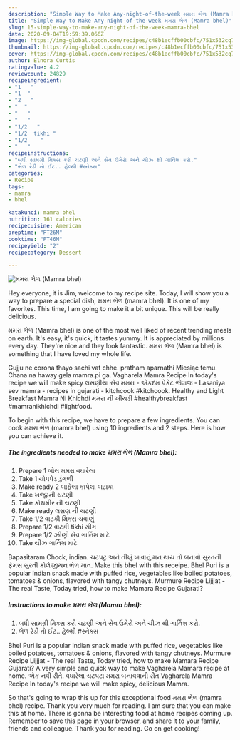 ```yaml
---
description: "Simple Way to Make Any-night-of-the-week મમરા ભેળ (Mamra bhel)"
title: "Simple Way to Make Any-night-of-the-week મમરા ભેળ (Mamra bhel)"
slug: 15-simple-way-to-make-any-night-of-the-week-mamra-bhel
date: 2020-09-04T19:59:39.066Z
image: https://img-global.cpcdn.com/recipes/c48b1ecffb00cbfc/751x532cq70/મમરા-ભેળ-mamra-bhel-recipe-main-photo.jpg
thumbnail: https://img-global.cpcdn.com/recipes/c48b1ecffb00cbfc/751x532cq70/મમરા-ભેળ-mamra-bhel-recipe-main-photo.jpg
cover: https://img-global.cpcdn.com/recipes/c48b1ecffb00cbfc/751x532cq70/મમરા-ભેળ-mamra-bhel-recipe-main-photo.jpg
author: Elnora Curtis
ratingvalue: 4.2
reviewcount: 24829
recipeingredient:
- "1   "
- "1  "
- "2   "
- "  "
- "   "
- "   "
- "1/2   "
- "1/2  tikhi "
- "1/2    "
- "   "
recipeinstructions:
- "બધી સામગ્રી મિક્સ કરી ચટણી અને સેવ ઉમેરો અને ચીઝ થી ગાર્નિશ કરો."
- "ભેળ રેડી તો ઈટ.. હેલ્થી #સ્નેક્સ"
categories:
- Recipe
tags:
- mamra
- bhel

katakunci: mamra bhel 
nutrition: 161 calories
recipecuisine: American
preptime: "PT26M"
cooktime: "PT46M"
recipeyield: "2"
recipecategory: Dessert

---
```



![મમરા ભેળ (Mamra bhel)](https://img-global.cpcdn.com/recipes/c48b1ecffb00cbfc/751x532cq70/મમરા-ભેળ-mamra-bhel-recipe-main-photo.jpg)

Hey everyone, it is Jim, welcome to my recipe site. Today, I will show you a way to prepare a special dish, મમરા ભેળ (mamra bhel). It is one of my favorites. This time, I am going to make it a bit unique. This will be really delicious.

મમરા ભેળ (Mamra bhel) is one of the most well liked of recent trending meals on earth. It's easy, it's quick, it tastes yummy. It is appreciated by millions every day. They're nice and they look fantastic. મમરા ભેળ (Mamra bhel) is something that I have loved my whole life.

Gujju ne corona thayo sachi vat chhe. pratham aparnathi Miesiąc temu. Chana na haway gela mamra.pi ga. Vagharela Mamra Recipe In today&#39;s recipe we will make spicy લસણીયા સેવ મમરા - એકદમ પેકેટ જેવાજ - Lasaniya sev mamra - recipes in gujarati - kitchcook #kitchcook. Healthy and Light Breakfast Mamra Ni Khichdi મમરા ની ખીચડી #healthybreakfast #mamranikhichdi #lightfood.


To begin with this recipe, we have to prepare a few ingredients. You can cook મમરા ભેળ (mamra bhel) using 10 ingredients and 2 steps. Here is how you can achieve it.

<!--inarticleads1-->

##### The ingredients needed to make મમરા ભેળ (Mamra bhel):

1. Prepare 1 બોલ મમરા વઘારેલા
1. Take 1 ચોપપેડ ડુંગળી
1. Make ready 2 બાફેલા કાપેલા બટાકા
1. Take  ખજૂરની ચટણી
1. Take  કોથમીર ની ચટણી
1. Make ready  લસણ ની ચટણી
1. Take 1/2 વાટકી મિક્સ ચવાણું
1. Prepare 1/2 વાટકી tikhi સીંગ
1. Prepare 1/2 ઝીણી સેવ ગાર્નિશ માટે
1. Take  ચીઝ ગાર્નિશ માટે


Bapasitaram Chock, indian. ચટપટુ અને તીખું ખાવાનું મન થાય તો બનાવો સુરતની ફેમસ સુરતી કોલેજીયન ભેળ માત. Make this bhel with this receipe. Bhel Puri is a popular Indian snack made with puffed rice, vegetables like boiled potatoes, tomatoes &amp; onions, flavored with tangy chutneys. Murmure Recipe Lijjjat - The real Taste, Today tried, how to make Mamara Recipe Gujarati? 

<!--inarticleads2-->

##### Instructions to make મમરા ભેળ (Mamra bhel):

1. બધી સામગ્રી મિક્સ કરી ચટણી અને સેવ ઉમેરો અને ચીઝ થી ગાર્નિશ કરો.
1. ભેળ રેડી તો ઈટ.. હેલ્થી #સ્નેક્સ


Bhel Puri is a popular Indian snack made with puffed rice, vegetables like boiled potatoes, tomatoes &amp; onions, flavored with tangy chutneys. Murmure Recipe Lijjjat - The real Taste, Today tried, how to make Mamara Recipe Gujarati? A very simple and quick way to make Vagharela Mamara recipe at home. એક નવી રીતે. વઘારેલા ચટપટા મમરા બનાવવાની રીત Vagharela Mamra Recipe In today&#39;s recipe we will make spicy, delicious Mamra. 

So that's going to wrap this up for this exceptional food મમરા ભેળ (mamra bhel) recipe. Thank you very much for reading. I am sure that you can make this at home. There is gonna be interesting food at home recipes coming up. Remember to save this page in your browser, and share it to your family, friends and colleague. Thank you for reading. Go on get cooking!
